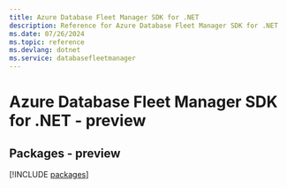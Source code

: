 ```yaml
---
title: Azure Database Fleet Manager SDK for .NET
description: Reference for Azure Database Fleet Manager SDK for .NET
ms.date: 07/26/2024
ms.topic: reference
ms.devlang: dotnet
ms.service: databasefleetmanager
---
```

# Azure Database Fleet Manager SDK for .NET - preview
## Packages - preview
[!INCLUDE [packages](database-fleet-manager-index.md)]